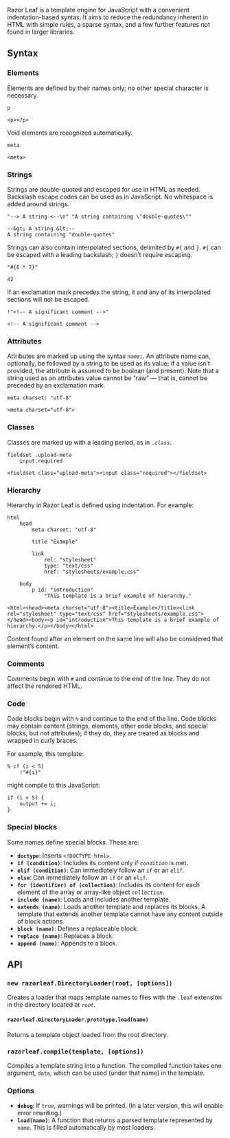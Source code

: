 Razor Leaf is a template engine for JavaScript with a convenient
indentation-based syntax. It aims to reduce the redundancy inherent in HTML
with simple rules, a sparse syntax, and a few further features not found
in larger libraries.

## Syntax

### Elements

Elements are defined by their names only; no other special character is
necessary.

	p

<!-- -->

	<p></p>

Void elements are recognized automatically.

	meta

<!-- -->

	<meta>

### Strings

Strings are double-quoted and escaped for use in HTML as needed. Backslash
escape codes can be used as in JavaScript. No whitespace is added
around strings.

	"--> A string <--\n" "A string containing \"double-quotes\""

<!-- -->

	--&gt; A string &lt;--
	A string containing "double-quotes"

Strings can also contain interpolated sections, delimited by `#{` and `}`.
`#{` can be escaped with a leading backslash; `}` doesn’t require escaping.

	"#{6 * 7}"

<!-- -->

	42

If an exclamation mark precedes the string, it and any of its interpolated
sections will not be escaped.

	!"<!-- A significant comment -->"

<!-- -->

	<!-- A significant comment -->

### Attributes

Attributes are marked up using the syntax <code><i>name</i>:</code>.
An attribute name can, optionally, be followed by a string to be used as
its value; if a value isn’t provided, the attribute is assumed to be boolean
(and present). Note that a string used as an attributes value cannot be “raw”
— that is, cannot be preceded by an exclamation mark.

	meta charset: "utf-8"

<!-- -->

	<meta charset="utf-8">

### Classes

Classes are marked up with a leading period, as in <code>.<i>class</i></code>.

	fieldset .upload-meta
		input.required

<!-- -->

	<fieldset class="upload-meta"><input class="required"></fieldset>

### Hierarchy

Hierarchy in Razor Leaf is defined using indentation. For example:

	html
		head
			meta charset: "utf-8"

			title "Example"

			link
				rel: "stylesheet"
				type: "text/css"
				href: "stylesheets/example.css"

		body
			p id: "introduction"
				"This template is a brief example of hierarchy."

<!-- -->

	<html><head><meta charset="utf-8"><title>Example</title><link rel="stylesheet" type="text/css" href="stylesheets/example.css"></head><body><p id="introduction">This template is a brief example of hierarchy.</p></body></html>

Content found after an element on the same line will also be considered that
element’s content.

### Comments

Comments begin with `#` and continue to the end of the line. They do not affect
the rendered HTML.

### Code

Code blocks begin with `%` and continue to the end of the line.
Code blocks may contain content (strings, elements, other code blocks,
and special blocks, but not attributes); if they do, they are treated as blocks
and wrapped in curly braces.

For example, this template:

	% if (i < 5)
		!"#{i}"

might compile to this JavaScript:

	if (i < 5) {
		output += i;
	}

### Special blocks

Some names define special blocks. These are:

- **`doctype`**: Inserts `<!DOCTYPE html>`.
- **`if (condition)`**: Includes its content only if *`condition`* is met.
- **`elif (condition)`**: Can immediately follow an `if` or an `elif`.
- **`else`**: Can immediately follow an `if` or an `elif`.
- **`for (identifier) of (collection)`**: Includes its content for each element
  of the array or array-like object *`collection`*.
- **`include (name)`**: Loads and includes another template.
- **`extends (name)`**: Loads another template and replaces its blocks.
  A template that extends another template cannot have any content
  outside of block actions.
- **`block (name)`**: Defines a replaceable block.
- **`replace (name)`**: Replaces a block.
- **`append (name)`**: Appends to a block.

## API

### `new razorleaf.DirectoryLoader(root, [options])`

Creates a loader that maps template names to files with the `.leaf` extension
in the directory located at *`root`*.

#### `razorleaf.DirectoryLoader.prototype.load(name)`

Returns a template object loaded from the root directory.

### `razorleaf.compile(template, [options])`

Compiles a template string into a function. The compiled function takes
one argument, `data`, which can be used (under that name) in the template.

### Options

- **`debug`**: If `true`, warnings will be printed. (In a later version, this will enable error rewriting.)
- **`load(name)`**: A function that returns a parsed template represented by `name`.
  This is filled automatically by most loaders.
